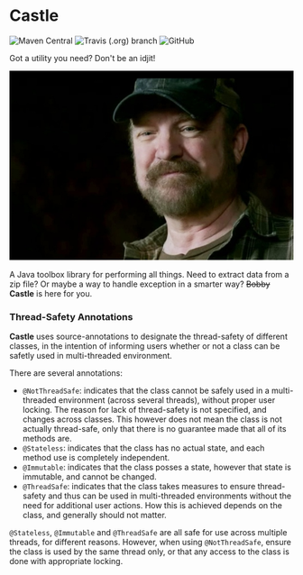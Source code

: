 # Castle
![Maven Central](https://img.shields.io/maven-central/v/com.github.tomtzook/castle)
![Travis (.org) branch](https://img.shields.io/travis/tomtzook/Castle/master.svg)
![GitHub](https://img.shields.io/github/license/tomtzook/Castle.svg)

Got a utility you need? Don't be an idjit!

![Bobby Singer](resources/bobby.jpeg)

A Java toolbox library for performing all things. Need to extract data from a zip file? Or maybe a way to handle exception in a smarter way? ~~Bobby~~ __Castle__ is here for you.

### Thread-Safety Annotations

__Castle__ uses source-annotations to designate
the thread-safety of different classes, in the intention
of informing users whether or not a class can be safetly used
in multi-threaded environment.

There are several annotations:
- `@NotThreadSafe`: indicates that the class cannot be safely used in
a multi-threaded environment (across several threads), without proper
user locking. The reason for lack of thread-safety is not specified, and
changes across classes. This however does not mean the class is not actually thread-safe,
only that there is no guarantee made that all of its methods are.
- `@Stateless`: indicates that the class has no actual state, and each
method use is completely independent.
- `@Immutable`: indicates that the class posses a state, however
that state is immutable, and cannot be changed.
- `@ThreadSafe`: indicates that the class takes measures to ensure
thread-safety and thus can be used in multi-threaded environments without
the need for additional user actions. How this is achieved depends on
the class, and generally should not matter.

`@Stateless`, `@Immutable` and `@ThreadSafe` are all safe for use
across multiple threads, for different reasons. However, when using
`@NotThreadSafe`, ensure the class is used by the same thread only, or
that any access to the class is done with appropriate locking.